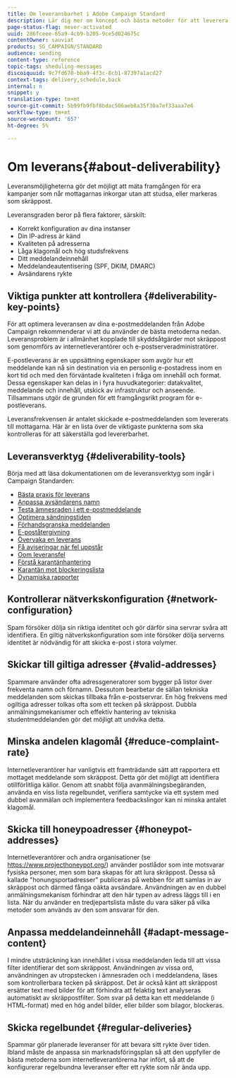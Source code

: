 ```yaml
---
title: Om leveransbarhet i Adobe Campaign Standard
description: Lär dig mer om koncept och bästa metoder för att leverera samt de verktyg som Adobe Campaign Standard erbjuder för att optimera leveransen.
page-status-flag: never-activated
uuid: 286fceee-65a9-4cb9-b205-9ce5d024675c
contentOwner: sauviat
products: SG_CAMPAIGN/STANDARD
audience: sending
content-type: reference
topic-tags: sheduling-messages
discoiquuid: 9c7fd670-bba9-4f3c-8cb1-87397a1acd27
context-tags: delivery,schedule,back
internal: n
snippet: y
translation-type: tm+mt
source-git-commit: 5b99fb9fbf8bdac506aeb8a35f30a7ef33aaa7e6
workflow-type: tm+mt
source-wordcount: '657'
ht-degree: 5%

---
```



# Om leverans{#about-deliverability}

Leveransmöjligheterna gör det möjligt att mäta framgången för era kampanjer som når mottagarnas inkorgar utan att studsa, eller markeras som skräppost.

Leveransgraden beror på flera faktorer, särskilt:

* Korrekt konfiguration av dina instanser
* Din IP-adress är känd
* Kvaliteten på adresserna
* Låga klagomål och hög studsfrekvens
* Ditt meddelandeinnehåll
* Meddelandeautentisering (SPF, DKIM, DMARC)
* Avsändarens rykte

## Viktiga punkter att kontrollera {#deliverability-key-points}

För att optimera leveransen av dina e-postmeddelanden från Adobe Campaign rekommenderar vi att du använder de bästa metoderna nedan. Leveransproblem är i allmänhet kopplade till skyddsåtgärder mot skräppost som genomförs av internetleverantörer och e-postserveradministratörer.

E-postleverans är en uppsättning egenskaper som avgör hur ett meddelande kan nå sin destination via en personlig e-postadress inom en kort tid och med den förväntade kvaliteten i fråga om innehåll och format. Dessa egenskaper kan delas in i fyra huvudkategorier: datakvalitet, meddelande och innehåll, utskick av infrastruktur och anseende. Tillsammans utgör de grunden för ett framgångsrikt program för e-postleverans.

Leveransfrekvensen är antalet skickade e-postmeddelanden som levererats till mottagarna.
Här är en lista över de viktigaste punkterna som ska kontrolleras för att säkerställa god levererbarhet.

## Leveransverktyg {#deliverability-tools}

Börja med att läsa dokumentationen om de leveransverktyg som ingår i Campaign Standarden:
* [Bästa praxis för leverans](../../sending/using/delivery-best-practices.md)
* [Anpassa avsändarens namn](../../designing/using/personalization.md#personalizing-the-sender)
* [Testa ämnesraden i ett e-postmeddelande](../../sending/using/testing-subject-line-email.md)
* [Optimera sändningstiden](../../sending/using/optimizing-the-sending-time.md)
* [Förhandsgranska meddelanden](../../sending/using/previewing-messages.md)
* [E-poståtergivning](../../sending/using/email-rendering.md)
* [Övervaka en leverans](../../sending/using/monitoring-a-delivery.md)
* [Få aviseringar när fel uppstår](../../sending/using/receiving-alerts-when-failures-happen.md)
* [Oom leveransfel](../../sending/using/understanding-delivery-failures.md)
* [Förstå karantänhantering](../../sending/using/understanding-quarantine-management.md)
* [Karantän mot blockeringslista](../../sending/using/understanding-quarantine-management.md#quarantine-vs-denylist)
* [Dynamiska rapporter](../../reporting/using/about-dynamic-reports.md)

## Kontrollerar nätverkskonfiguration {#network-configuration}

Spam försöker dölja sin riktiga identitet och gör därför sina servrar svåra att identifiera. En giltig nätverkskonfiguration som inte försöker dölja serverns identitet är nödvändig för att skicka e-post i stora volymer.

## Skickar till giltiga adresser {#valid-addresses}

Spammare använder ofta adressgeneratorer som bygger på listor över frekventa namn och förnamn. Dessutom bearbetar de sällan tekniska meddelanden som skickas tillbaka från e-postservrar. En hög frekvens med ogiltiga adresser tolkas ofta som ett tecken på skräppost. Dubbla anmälningsmekanismer och effektiv hantering av tekniska studentmeddelanden gör det möjligt att undvika detta.

## Minska andelen klagomål {#reduce-complaint-rate}

Internetleverantörer har vanligtvis ett framträdande sätt att rapportera ett mottaget meddelande som skräppost. Detta gör det möjligt att identifiera otillförlitliga källor. Genom att snabbt följa avanmälningsbegäranden, använda en viss lista regelbundet, verifiera samtycke via ett system med dubbel avanmälan och implementera feedbackslingor kan ni minska antalet klagomål.

## Skicka till honeypoadresser {#honeypot-addresses}

Internetleverantörer och andra organisationer (se https://www.projecthoneypot.org/) använder postlådor som inte motsvarar fysiska personer, men som bara skapas för att lura skräppost. Dessa så kallade &quot;honungsportadresser&quot; publiceras på webben för att samlas in av skräppost och därmed fånga oäkta avsändare. Användningen av en dubbel anmälningsmekanism förhindrar att den här typen av adress läggs till i en lista. När du använder en tredjepartslista måste du vara säker på vilka metoder som används av den som ansvarar för den.

## Anpassa meddelandeinnehåll {#adapt-message-content}

I mindre utsträckning kan innehållet i vissa meddelanden leda till att vissa filter identifierar det som skräppost. Användningen av vissa ord, användningen av utropstecken i ämnesraden och i meddelandena, läses som kontrollerbara tecken på skräppost. Det är också känt att skräppost ersätter text med bilder för att förhindra att felaktig text analyseras automatiskt av skräppostfilter. Som svar på detta kan ett meddelande (i HTML-format) med en hög andel bilder, eller bilder som bilagor, blockeras.

## Skicka regelbundet {#regular-deliveries}

Spammar gör planerade leveranser för att bevara sitt rykte över tiden. Ibland måste de anpassa sin marknadsföringsplan så att den uppfyller de bästa metoderna som internetleverantörerna har infört, så att de konfigurerar regelbundna leveranser efter ett rykte som når ända upp.
